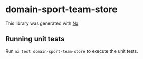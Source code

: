 # domain-sport-team-store

This library was generated with [Nx](https://nx.dev).

## Running unit tests

Run `nx test domain-sport-team-store` to execute the unit tests.
